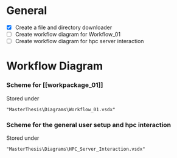 # General
* [x] Create a file and directory downloader
* [ ] Create workflow diagram for Workflow_01
* [ ] Create workflow diagram for hpc server interaction

# Workflow Diagram
### Scheme for [[workpackage_01]]

Stored under 

	"MasterThesis\Diagrams\Workflow_01.vsdx"

### Scheme for the general user setup and hpc interaction

Stored under 

	"MasterThesis\Diagrams\HPC_Server_Interaction.vsdx"











